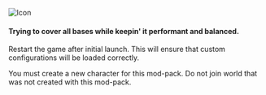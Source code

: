 ![Icon](https://i.imgur.com/PQObYOt.png)
#### Trying to cover all bases while keepin' it performant and balanced.

Restart the game after initial launch. This will ensure that custom configurations will be loaded correctly.

You must create a new character for this mod-pack. Do not join world that was not created with this mod-pack.